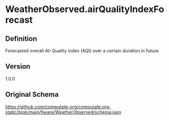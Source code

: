 # WeatherObserved.airQualityIndexForecast

## Definition
Forecasted overall Air Quality Index (AQI) over a certain duration in future

## Version
1.0.0

## Original Schema
https://github.com/computate-org/computate.org-static/blob/main/fiware/WeatherObserved/schema.json
